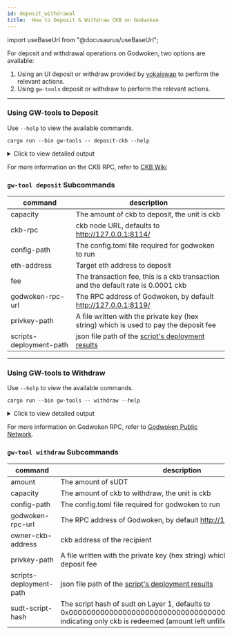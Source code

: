 ```yaml
---
id: deposit_withdrawal
title:  How to Deposit & Withdraw CKB on Godwoken
---
```

import useBaseUrl from "@docusaurus/useBaseUrl";

For deposit and withdrawal operations on Godwoken, two options are available:

1. Using an UI deposit or withdraw provided by [yokaiswap](https://testnet.yokaiswap.com/bridge/deposit) to perform the relevant actions.
2. Using `gw-tools` deposit or withdraw to perform the relevant actions.

---

### Using GW-tools to Deposit

Use `--help` to view the available commands.

```shell
cargo run --bin gw-tools -- deposit-ckb --help
```

<details>
<summary>Click to view detailed output</summary>

```
gw-tools-deposit-ckb
Deposit CKB to godwoken

USAGE:
	 gw-tools deposit-ckb [OPTIONS] --capacity <capacity> --config-path <config-path>  --privkey-path <privkey-path>  --scripts-deployment-path <scripts-deployment-path>

FLAGS:
	 -h, --help				Prints help informaiton
	 -V, --version				Prints version information

OPTIONS:
	 -c, --capacity <capacity>		CKB capacity to deposit
	     --ckb-rpc <ckb-rpc-url>		CKB jsonrpc rpc sever URL [default: http://127.0.0.1:8114]

	 -o, --config-path <config-path>	The config.homl file path
	 -e, --eth-address <eth-address>	Target eth address, calculated by private key in default
	 -f, --fee <fee>			Transaction fee, default to 0.0001 CKB [default: 0.0001]
	 -g, --godwoken-rpc-url <godwoken-rpc-url>
	 					Godwoken jsonrpc rpc sever URL [default: http://127.0.0.1:8119]

	 -k, --privkey-path <privkey-path>	The private key file path
	     --scripts-deployment-path <scripts-deployment-path>	
	 					The scripts deployment results json file path

```
</details>

For more information on the CKB RPC, refer to [CKB Wiki](https://github.com/nervosnetwork/ckb/wiki/Chains)

### <code>gw-tool deposit</code> Subcommands

|command|description|
|---|---|
|capacity          |The amount of ckb to deposit, the unit is ckb|
|ckb-rpc           |ckb node URL, defaults to http://127.0.0.1:8114/|
|config-path          |The config.toml file required for godwoken to run|
|eth-address          |Target eth address to deposit|
|fee          |The transaction fee, this is a ckb transaction and the default rate is 0.0001 ckb|
|godwoken-rpc-url          |The RPC address of Godwoken, by default http://127.0.0.1:8119/|
|privkey-path          |A file written with the private key (hex string) which is used to pay the deposit fee|
|scripts-deployment-path          |json file path of the [script's deployment results](https://github.com/nervosnetwork/godwoken-public/blob/master/testnet/config/scripts-deploy-result.json)|

---

### Using GW-tools to Withdraw

Use `--help` to view the available commands.

```shell
cargo run --bin gw-tools -- withdraw --help
```

<details>
<summary>Click to view detailed output</summary>


```
gw-tools-withdraw
withdraw CKB / sUDT from godwoken

USAGE:
	 gw-tools withdraw [OPTIONS] --capacity <capacity> --config-path <config-path> --owner-ckb-address <owner-ckb-address> --privkey-path <privkey-path>  --scripts-deployment-path <scripts-deployment-path>

FLAGS:
	 -h, --help				Prints help informaiton
	 -V, --version				Prints version information

OPTIONS:
	 -m, --amount <amount>		 sUDT amount to withdrawal [default: 0]
	 -c, --capacity <capacity>		CKB capacity to withdrawal
	 -o, --config-path <config-path>	The config.homl file path
	 -g, --godwoken-rpc-url <godwoken-rpc-url>
	 					Godwoken jsonrpc rpc sever URL [default: http://127.0.0.1:8119]

	 -a, --owner-ckb-address <owner-ckb-address>	owner ckb address (to)
	 -k, --privkey-path <privkey-path>	The private key file path
	     --scripts-deployment-path <scripts-deployment-path>	
	 					The scripts deployment results json file path

	 	 -sudt-script-hash <sudt-script-hash>	l1 sudt script hash, default for withdrawal CKB [default: 0x0000000000000000000000000000000000000000000000000000000000000000]

```
</details>

For more information on Godwoken RPC, refer to [Godwoken Public Network](/#godwoken-public-networks).

### <code>gw-tool withdraw</code> Subcommands

|command|description|
|---|---|
|amount             |The amount of sUDT|
|capacity             |The amount of ckb to withdraw, the unit is ckb|
|config-path             |The config.toml file required for godwoken to run|
|godwoken-rpc-url             |The RPC address of Godwoken, by default http://127.0.0.1:8119/|
|owner-ckb-address             |ckb address of the recipient|
|privkey-path             |A file written with the private key (hex string) which is used to pay the deposit fee|
|scripts-deployment-path             |json file path of the [script's deployment results](https://github.com/nervosnetwork/godwoken-public/blob/master/testnet/config/scripts-deploy-result.json)|
|sudt-script-hash             |The script hash of sudt on Layer 1, defaults to 0x0000000000000000000000000000000000000000000000000000, indicating only ckb is redeemed (amount left unfilled or filled with 0)|

